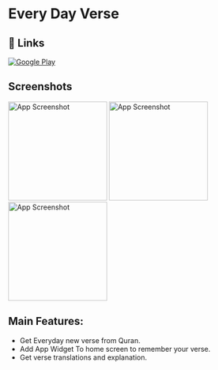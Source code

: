 # Every Day Verse

## 🔗 Links
<a href="https://play.google.com/store/apps/details?id=com.etatech.everydayverse" target="_new"><img src="https://img.shields.io/badge/Google Play-Download-green?style=github&amp;logo=google&amp;logoColor=white" alt="Google Play" ></a>


## Screenshots

<img src="https://play-lh.googleusercontent.com/AXDbMgUTwSvsfc-x4n3HuMRO-5hiilYVLiNoaYqgdhJEmYrPClvHkHw0XOBD4vxzm3I=w526-h296-rw" alt="App Screenshot" width="200"/>
<img src="https://play-lh.googleusercontent.com/Fq0bhBnF455LQWZiLbI0risAPBRRu_28D94Rf5fLdH2yrVYJSDvDmjnJ1UzttEM0IEs=w526-h296-rw" alt="App Screenshot" width="200"/>
<img src="https://play-lh.googleusercontent.com/FWw5u8_mkGwdtmso9xFTH0PzKteJ89hmtbIvyH9iyxLOA_KNBVkZpcAnZdTxu67oqVo=w526-h296-rw" alt="App Screenshot" width="200"/>



## Main Features:

- Get Everyday new verse from Quran.
- Add App Widget To home screen to remember your verse.
- Get verse translations and explanation.